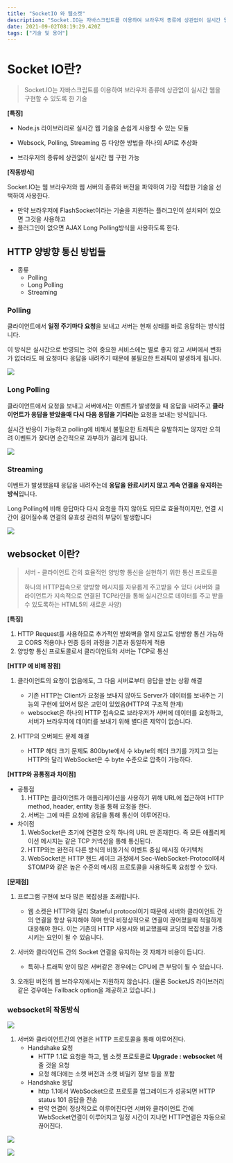 ```yaml
---
title: "SocketIO 와 웹소켓"
description: "Socket.IO는 자바스크립트를 이용하여 브라우저 종류에 상관없이 실시간 웹을 구현할 수 있도록 한 기술특징Node.js 라이브러리로 실시간 웹 기술을 손쉽게 사용할 수 있는 모듈Websock, Polling, Streaming 등 다양한 방법을 하나의 API로 추상"
date: 2021-09-02T08:19:29.420Z
tags: ["기술 및 용어"]
---
```

# Socket IO란?

> Socket.IO는 자바스크립트를 이용하여 브라우저 종류에 상관없이 실시간 웹을 구현할 수 있도록 한 기술

**[특징]**

- Node.js 라이브러리로 실시간 웹 기술을 손쉽게 사용할 수 있는 모듈

- Websock, Polling, Streaming 등 다양한 방법을 하나의 API로 추상화

- 브라우저의 종류에 상관없이 실시간 웹 구현 가능



**[작동방식]**

Socket.IO는 웹 브라우저와 웹 서버의 종류와 버전을 파악하여 가장 적합한 기술을 선택하여 사용한다. 

- 만약 브라우저에 FlashSocket이라는 기술을 지원하는 플러그인이 설치되어 있으면 그것을 사용하고 
- 플러그인이 없으면 AJAX Long Polling방식을 사용하도록 한다.



## HTTP 양방향 통신 방법들

- 종류
  - Polling
  - Long Polling
  - Streaming



### Polling

클라이언트에서 **일정 주기마다 요청**을 보내고 서버는 현재 상태를 바로 응답하는 방식입니다.

이 방식은 실시간으로 반영되는 것이 중요한 서비스에는 별로 좋지 않고 서버에서 변화가 없더라도 매 요청마다 응답을 내려주기 때문에 불필요한 트래픽이 발생하게 됩니다.

![](../images/27a7c669-3325-4f4e-a185-aaff6a8a7e1e-image-20210902171525444.png)



### Long Polling

클라이언트에서 요청을 보내고 서버에서는 이벤트가 발생했을 때 응답을 내려주고 **클라이언트가 응답을 받았을때 다시 다음 응답을 기다리는** 요청을 보내는 방식입니다.

실시간 반응이 가능하고 polling에 비해서 불필요한 트래픽은 유발하지는 않지만 오히려 이벤트가 잦다면 순간적으로 과부하가 걸리게 됩니다.

![](../images/b11ba650-7e11-4773-b6e9-85cb62082a38-image-20210902171551366.png)



### Streaming

이벤트가 발생했을때 응답을 내려주는데 **응답을 완료시키지 않고 계속 연결을 유지하는 방식**입니다.

Long Polling에 비해 응답마다 다시 요청을 하지 않아도 되므로 효율적이지만, 연결 시간이 길어질수록 연결의 유효성 관리의 부담이 발생합니다

![](../images/671aa9e0-2819-44d9-bb18-a0c9fdf0ca36-image-20210902171613345.png)







## websocket 이란?

> 서버 - 클라이언트 간의 효율적인 양방향 통신을 실현하기 위한 통신 프로토콜
>
> 하나의 HTTP접속으로 양방향 메시지를 자유롭게 주고받을 수 있다
> (서버와 클라이언트가 지속적으로 연결된 TCP라인을 통해 실시간으로 데이터를 주고 받을 수 있도록하는 HTML5의 새로운 사양)



**[특징]**

1.  HTTP Request를 사용하므로 추가적인 방화벽을 열지 않고도 양방향 통신 가능하고 CORS 적용이나 인증 등의 과정을 기존과 동일하게 적용
2. 양방향 통신 프로토콜로서 클라이언트와 서버는 TCP로 통신



**[HTTP 에 비해 장점]**

1. 클라이언트의 요청이 없음에도, 그 다음 서버로부터 응답을 받는 상황 해결

   - 기존 HTTP는 Client가 요청을 보내지 않아도 Server가 데이터를 보내주는 기능의 구현에 있어서 많은 고민이 있었음(HTTP의 구조적 한계)
   - websocket은 하나의 HTTP 접속으로 브라우저가 서버에 데이터를 요청하고, 서버가 브라우저에 데이터를 보내기 위해 별다른 제약이 없습니다.

2. HTTP의 오버헤드 문제 해결

   - HTTP 헤더 크기 문제도 800byte에서 수 kbyte의 헤더 크기를 가지고 있는 HTTP와 달리 WebSocket은 수 byte 수준으로 압축이 가능하다.

   

**[HTTP와 공통점과 차이점]**

- 공통점
  1. HTTP는 클라이언트가 애플리케이션을 사용하기 위해 URL에 접근하여 HTTP method, header, entity 등을 통해 요청을 한다.
  2. 서버는 그에 따른 요청에 응답을 통해 통신이 이루어진다.
- 차이점
  1. WebSocket은 초기에 연결한 오직 하나의 URL 만 존재한다. 즉 모든 애플리케이션 메시지는 같은 TCP 커넥션을 통해 통신된다.
  2. HTTP와는 완전히 다른 방식의 비동기식 이벤트 중심 메시징 아키텍처
  3. WebSocket은 HTTP 핸드 셰이크 과정에서 Sec-WebSocket-Protocol에서 STOMP와 같은 높은 수준의 메시징 프로토콜을 사용하도록 요청할 수 있다.



**[문제점]**

1. 프로그램 구현에 보다 많은 복잡성을 초래합니다.
   - 웹 소켓은 HTTP와 달리 Stateful protocol이기 때문에 서버와 클라이언트 간의 연결을 항상 유지해야 하며 만약 비정상적으로 연결이 끊어졌을때 적절하게 대응해야 한다. 이는 기존의 HTTP 사용시와 비교했을때 코딩의 복잡성을 가중시키는 요인이 될 수 있습니다.

2. 서버와 클라이언트 간의 Socket 연결을 유지하는 것 자체가 비용이 듭니다.
   - 특히나 트래픽 양이 많은 서버같은 경우에는 CPU에 큰 부담이 될 수 있습니다.

3. 오래된 버전의 웹 브라우저에서는 지원하지 않습니다. (물론 SocketJS 라이브러리 같은 경우에는 Fallback option을 제공하고 있습니다.)



### websocket의 작동방식



![](../images/a33ec399-6e09-4064-a4d5-8c8e5b7e8d2b-image.png)
1. 서버와 클라이언트간의 연결은 HTTP 프로토콜을 통해 이루어진다.
   - Handshake 요청 
     - HTTP 1.1로 요청을 하고, 웹 소켓 프로토콜로 **Upgrade : websocket** 해줄 것을 요청
     - 요청 헤더에는 소켓 버전과 소켓 비밀키 정보 등을 포함
   - Handshake 응답
     - http 1.1에서 WebSocket으로 프로토콜 업그레이드가 성공되면 HTTP status 101 응답을 전송
     - 만약 연결이 정상적으로 이루어진다면 서버와 클라이언트 간에 WebSocket연결이 이루어지고 일정 시간이 지나면 HTTP연결은 자동으로 끊어진다.

![](../images/af3282df-652d-4304-809c-9c272bfcb4cb-image.png)

![](../images/d6caf8c9-ade1-41aa-9834-49112ce99fe1-image.png)


